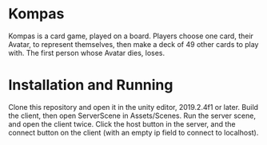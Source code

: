 # Kompas
Kompas is a card game, played on a board. Players choose one card, their Avatar, to represent themselves, then make a deck of 49 other cards to play with. The first person whose Avatar dies, loses.

# Installation and Running
Clone this repository and open it in the unity editor, 2019.2.4f1 or later. Build the client, then open ServerScene in Assets/Scenes. Run the server scene, and open the client twice. Click the host button in the server, and the connect button on the client (with an empty ip field to connect to localhost).
